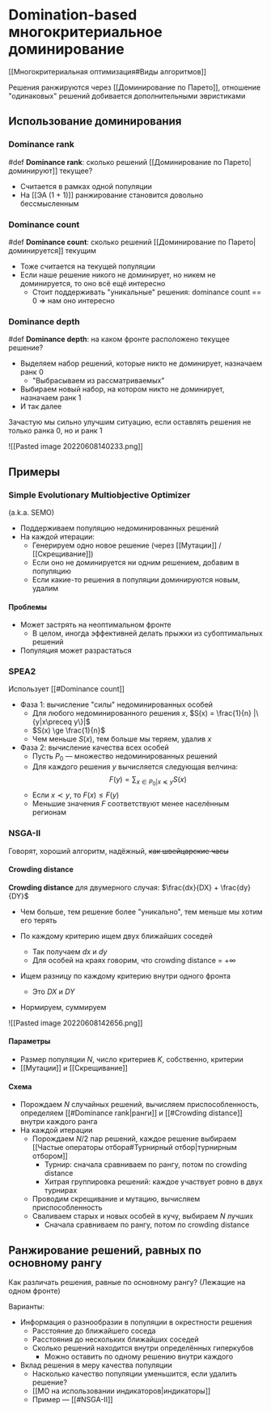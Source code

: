 # Domination-based многокритериальное доминирование

[[Многокритериальная оптимизация#Виды алгоритмов]]

Решения ранжируются через [[Доминирование по Парето]], отношение "одинаковых" решений добивается дополнительными эвристиками

## Использование доминирования

### Dominance rank
#def **Dominance rank**: сколько решений [[Доминирование по Парето|доминируют]] текущее?
* Считается в рамках одной популяции
* На [[ЭА (1 + 1)]] ранжирование становится довольно бессмысленным

### Dominance count

#def **Dominance count**: сколько решений [[Доминирование по Парето|доминируется]] текущим
* Тоже считается на текущей популяции
* Если наше решение никого не доминирует, но никем не доминируется, то оно всё ещё интересно
	* Стоит поддерживать "уникальные" решения: dominance count == 0 => нам оно интересно


### Dominance depth

#def **Dominance depth**: на каком фронте расположено текущее решение?
* Выделяем набор решений, которые никто не доминирует, назначаем ранк 0
	* "Выбрасываем из рассматриваемых"
* Выбираем новый набор, на котором никто не доминирует, назначаем ранк 1
* И так далее

Зачастую мы сильно улучшим ситуацию, если оставлять решения не только ранка 0, но и ранк 1

![[Pasted image 20220608140233.png]]

## Примеры

### Simple Evolutionary Multiobjective Optimizer

(a.k.a. SEMO)

* Поддерживаем популяцию недоминированных решений
* На каждой итерации:
	* Генерируем одно новое решение (через [[Мутации]] / [[Скрещивание]])
	* Если оно не доминируется ни одним решением, добавим в популяцию
	* Если какие-то решения в популяции доминируются новым, удалим

#### Проблемы
* Может застрять на неоптимальном фронте
	* В целом, иногда эффективней делать прыжки из субоптимальных решений
* Популяция может разрастаться

### SPEA2

Использует [[#Dominance count]]

* Фаза 1: вычисление "силы" недоминированных особей
	* Для любого недоминированного решения $x$, $S(x) = \frac{1}{n} |\{y|x\preceq y\}|$
	* $S(x) \ge \frac{1}{n}$
	* Чем меньше $S(x)$, тем больше мы теряем, удалив $x$
* Фаза 2: вычисление качества всех особей
	* Пусть $P_0$ — множество недоминированных решений
	* Для каждого решения $y$ вычисляется следующая велчина:
	$$F(y) = \sum_{x\in P_0|x\preceq y} S(x)$$
	* Если $x \prec y$, то $F(x) \le F(y)$
	* Меньшие значения $F$ соответствуют менее населённым регионам

### NSGA-II

Говорят, хороший алгоритм, надёжный, ~~как швейцарские часы~~

#### Crowding distance

**Crowding distance** для двумерного случая: $\frac{dx}{DX} + \frac{dy}{DY}$
* Чем больше, тем решение более "уникально", тем меньше мы хотим его терять

* По каждому критерию ищем двух ближайших соседей
	* Так получаем $dx$ и $dy$
	* Для особей на краях говорим, что crowding distance = $+\infty$
* Ищем разницу по каждому критерию внутри одного фронта
	* Это $DX$ и $DY$
* Нормируем, суммируем

![[Pasted image 20220608142656.png]]

#### Параметры
* Размер популяции $N$, число критериев $K$, собственно, критерии
* [[Мутации]] и [[Скрещивание]]

#### Схема
* Порождаем $N$ случайных решений, вычисляем приспособленность, определяем [[#Dominance rank|ранги]] и [[#Crowding distance]] внутри каждого ранга
* На каждой итерации
	* Порождаем $N/2$ пар решений, каждое решение выбираем [[Частые операторы отбора#Турнирный отбор|турнирным отбором]]
		* Турнир: сначала сравниваем по рангу, потом по crowding distance
		* Хитрая группировка решений: каждое участвует ровно в двух турнирах
	* Проводим скрещивание и мутацию, вычисляем приспособленность
	* Сваливаем старых и новых особей в кучу, выбираем $N$ лучших
		* Сначала сравниваем по рангу, потом по crowding distance

## Ранжирование решений, равных по основному рангу

Как различать решения, равные по основному рангу? (Лежащие на одном фронте)

Варианты:
* Информация о разнообразии в популяции в окрестности решения
	* Расстояние до ближайшего соседа
	* Расстояния до нескольких ближайших соседей
	* Сколько решений находится внутри определённых гиперкубов
		* Можно оставить по одному решению внутри каждого
* Вклад решения в меру качества популяции
	* Насколько качество популяции уменьшится, если удалить решение?
	* [[МО на использовании индикаторов|индикаторы]]
	* Пример — [[#NSGA-II]]